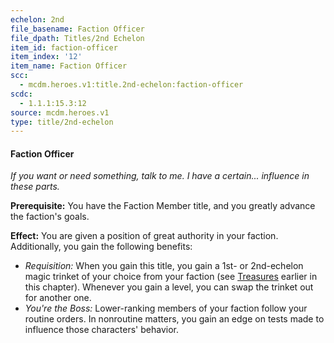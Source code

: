 ```yaml
---
echelon: 2nd
file_basename: Faction Officer
file_dpath: Titles/2nd Echelon
item_id: faction-officer
item_index: '12'
item_name: Faction Officer
scc:
  - mcdm.heroes.v1:title.2nd-echelon:faction-officer
scdc:
  - 1.1.1:15.3:12
source: mcdm.heroes.v1
type: title/2nd-echelon
---
```


#### Faction Officer

*If you want or need something, talk to me. I have a certain... influence in these parts.*

**Prerequisite:** You have the Faction Member title, and you greatly advance the faction's goals.

**Effect:** You are given a position of great authority in your faction. Additionally, you gain the following benefits:

- *Requisition:* When you gain this title, you gain a 1st- or 2nd-echelon magic trinket of your choice from your faction (see [Treasures](#page-327-2) earlier in this chapter). Whenever you gain a level, you can swap the trinket out for another one.
- *You're the Boss:* Lower-ranking members of your faction follow your routine orders. In nonroutine matters, you gain an edge on tests made to influence those characters' behavior.
